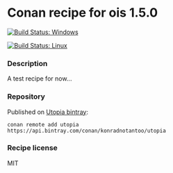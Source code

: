 # Conan recipe for ois 1.5.0

[![Build Status: Windows](https://ci.appveyor.com/api/projects/status/github/KonradNoTantoo/ois_conan?svg=true)](https://ci.appveyor.com/project/KonradNoTantoo/ois-conan)

[![Build Status: Linux](https://api.travis-ci.org/KonradNoTantoo/ois_conan.svg?branch=master)](https://travis-ci.org/KonradNoTantoo/ois_conan)

### Description
A test recipe for now...

### Repository
Published on [Utopia bintray](https://bintray.com/konradnotantoo/utopia/):
```
conan remote add utopia https://api.bintray.com/conan/konradnotantoo/utopia
```

### Recipe license
MIT
